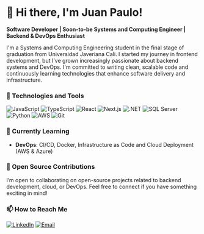 # 👋 Hi there, I'm Juan Paulo!
**Software Developer | Soon-to-be Systems and Computing Engineer | Backend & DevOps Enthusiast**

I'm a Systems and Computing Engineering student in the final stage of graduation from Universidad Javeriana Cali. I started my journey in frontend development, but I’ve grown increasingly passionate about backend systems and DevOps. I'm committed to writing clean, scalable code and continuously learning technologies that enhance software delivery and infrastructure.

### 🚀 Technologies and Tools
![JavaScript](https://img.shields.io/badge/-JavaScript-F7DF1E?logo=javascript&logoColor=black&style=flat)
![TypeScript](https://img.shields.io/badge/-TypeScript-007ACC?logo=typescript&logoColor=white&style=flat)
![React](https://img.shields.io/badge/-React-61DAFB?logo=react&logoColor=black&style=flat)
![Next.js](https://img.shields.io/badge/-Next.js-000000?logo=next.js&logoColor=white&style=flat)
![.NET](https://img.shields.io/badge/-.NET-512BD4?logo=dotnet&logoColor=white&style=flat)
![SQL Server](https://img.shields.io/badge/-SQL%20Server-CC2927?logo=microsoft-sql-server&logoColor=white&style=flat)
![Python](https://img.shields.io/badge/-Python-3776AB?logo=python&logoColor=white&style=flat)
![AWS](https://img.shields.io/badge/-AWS-232F3E?logo=amazon-aws&logoColor=white&style=flat)
![Git](https://img.shields.io/badge/-Git-F05032?logo=git&logoColor=white&style=flat)

### 📘 Currently Learning
- **DevOps**: CI/CD, Docker, Infrastructure as Code and Cloud Deployment (AWS & Azure)

### 🤝 Open Source Contributions
I’m open to collaborating on open-source projects related to backend development, cloud, or DevOps. Feel free to connect if you have something exciting in mind!

### 📫 How to Reach Me
[![LinkedIn](https://img.shields.io/badge/-LinkedIn-blue?logo=linkedin&logoColor=white&style=flat)](https://www.linkedin.com/in/juan-paulo-cespedes/)
[![Email](https://img.shields.io/badge/-Email-red?logo=gmail&logoColor=white&style=flat)](mailto:jpcespedes@hotmail.com)
